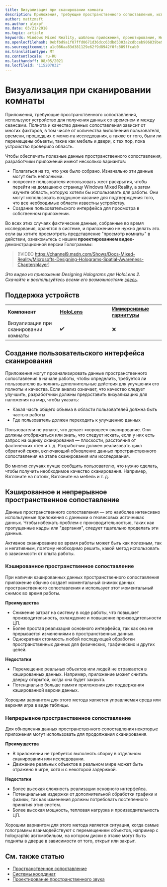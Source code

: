 ```yaml
---
title: Визуализация при сканировании комнаты
description: Приложения, требующие пространственного сопоставления, используют устройство для получения данных со временем и между сеансами.
author: mattzmsft
ms.author: alexpf
ms.date: 03/21/2018
ms.topic: article
keywords: Windows Mixed Reality, шаблоны приложений, проектирование, HoloLens, просмотр комнаты, пространственное сопоставление, сетка, гарнитура смешанной реальности, гарнитура Windows Mixed reality, гарнитура виртуальной реальности, HoloLens
ms.openlocfilehash: 0ebfbd9a1f07ffd0671d36dcc63dbd5303a2cdbceb906839be9736f43de76937
ms.sourcegitcommit: a1c086aa83d381129e62f9d8942f0fc889ffcab0
ms.translationtype: MT
ms.contentlocale: ru-RU
ms.lasthandoff: 08/05/2021
ms.locfileid: "115207832"
---
```

# <a name="room-scan-visualization"></a>Визуализация при сканировании комнаты

Приложения, требующие пространственного сопоставления, используют устройство для получения данных со временем и между сеансами. Полнота и качество данных сопоставления зависит от многих факторов, в том числе от количества выполнений пользователя, времени, прошедших с момента исследования, а также от того, были ли перемещены объекты, такие как мебель и двери, с тех пор, пока устройство проверило область.

Чтобы обеспечить полезные данные пространственного сопоставления, разработчики приложений имеют несколько вариантов:
* Полагаться на то, что уже было собрано. Изначально эти данные могут быть неполными.
* попросите пользователя использовать жест раскрытия, чтобы перейти на домашнюю страницу Windows Mixed Reality, а затем изучите область, которую хотели бы использовать для работы. Они могут использовать воздушное касание для подтверждения того, что все необходимые области известны устройству.
* Создание пользовательского интерфейса для просмотра в собственном приложении.

Во всех этих случаях фактические данные, собранные во время исследования, хранятся в системе, и приложению не нужно делать это. если вы хотите просмотреть представление "просмотр комнаты" в действии, ознакомьтесь с нашим **проектированием видео-** демонстрационной версии Голограммы:

> [!VIDEO https://channel9.msdn.com/Shows/Docs-Mixed-Reality/Microsofts-Designing-Holograms-Spatial-Awareness-Chapter/player]

*Это видео из приложения Designing Holograms для HoloLens 2. Скачайте и воспользуйтесь всеми его возможностями [здесь](https://aka.ms/dhapp).*

## <a name="device-support"></a>Поддержка устройств

<table>
    <colgroup>
    <col width="33%" />
    <col width="33%" />
    <col width="33%" />
    </colgroup>
    <tr>
        <td><strong>Компонент</strong></td>
        <td><a href="/hololens/hololens1-hardware"><strong>HoloLens</strong></a></td>
        <td><a href="../discover/immersive-headset-hardware-details.md"><strong>Иммерсивные гарнитуры</strong></a></td>
    </tr>
     <tr>
        <td>Визуализация при сканировании комнаты</td>
        <td>✔️</td>
        <td>❌</td>
    </tr>
</table>

## <a name="building-a-custom-scanning-experience"></a>Создание пользовательского интерфейса сканирования

Приложения могут проанализировать данные пространственного сопоставления в начале работы, чтобы определить, требуется ли пользователю выполнять дополнительные действия для улучшения его полноты и качества. Если анализ означает, что качество следует улучшить, разработчики должны предоставить визуализацию для наложения на мир, чтобы указать:
* Какая часть общего объема в области пользователей должна быть частью работы
* Где пользователь должен переходить к улучшению данных

Пользователи не узнают, что делает «хорошее» сканирование. Они должны отображаться или знать, что следует искать, если у них есть запрос на оценку сканирования — плоскости, расстояния от фактических стен и т. д. Разработчик должен реализовать цикл обратной связи, включающий обновление данных пространственного сопоставления на этапе сканирования или исследования.

Во многих случаях лучше сообщить пользователю, что нужно сделать, чтобы получить необходимое качество сканирования. Например, Взгляните на потолк, Взгляните на мебель и т. д.

## <a name="cached-versus-continuous-spatial-mapping"></a>Кэшированное и непрерывное пространственное сопоставление

Данные пространственного сопоставления — это наиболее интенсивно используемые приложения с данными о геовесовых источниках данных. Чтобы избежать проблем с производительностью, таких как пропущенные кадры или "дергания", следует тщательно проделать эти данные.

Активное сканирование во время работы может быть как полезным, так и негативным, поэтому необходимо решить, какой метод использовать в зависимости от опыта работы.

### <a name="cached-spatial-mapping"></a>Кэшированное пространственное сопоставление

При наличии кэшированных данных пространственного сопоставления приложение обычно создает моментальный снимок данных пространственного сопоставления и использует этот моментальный снимок во время работы.

**Преимущества**
* Снижение затрат на систему в ходе работы, что повышает производительность, охлаждение и повышение производительности ЦП.
* Более простая реализация основного интерфейса, так как она не прерывается изменениями в пространственных данных.
* Однократная стоимость любой последующей обработки пространственных данных для физических, графических и других целей.

**Недостатки**
* Перемещение реальных объектов или людей не отражается в кэшированных данных. Например, приложение может считать дверцу открытой, когда она будет закрыта.
* Потенциально больше памяти приложения для поддержания кэшированной версии данных.

Хорошим вариантом для этого метода является управляемая среда или верхняя игра в виде таблицы.

### <a name="continuous-spatial-mapping"></a>Непрерывное пространственное сопоставление

Для обновления данных пространственного сопоставления некоторые приложения могут использовать для продолжения сканирования.

**Преимущества**
* В приложении не требуется выполнять сборку в отдельном сканировании или исследовании.
* Движение реальных объектов в реальном мире может быть отражено в игре, хотя и с некоторой задержкой.

**Недостатки**
* Более высокая сложность реализации основного интерфейса.
* Потенциальные издержки от дополнительной обработки графики и физикы, так как изменения должны потребовать постепенного принятия этих систем.
* Более высокая мощность, тепловая нагрузка и производительность ЦП.

Хорошим вариантом для этого метода является ситуация, когда самые голограммы взаимодействуют с перемещением объектов, например с holographic автомобильом, на котором диски в этаже могут быть подняты в дверце в зависимости от того, открыт или закрыт.

## <a name="see-also"></a>См. также статью

* [Пространственное сопоставление](spatial-mapping.md)
* [Системы координат](coordinate-systems.md)
* [Проектирование пространственного звука](spatial-sound-design.md)